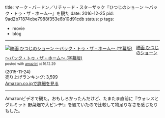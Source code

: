 title: マーク・バードン／リチャード・スターザック『ひつじのショーン 〜バック・トゥ・ザ・ホーム〜』を観た
date: 2016-12-25
pid: 9ad2b71874cbe7988f353e6b10d91cdb
status: p
tags:
- movie
- blog
---

<div class="amazlet-box" style="margin-bottom:0px;"><div class="amazlet-image" style="float:left;margin:0px 12px 1px 0px;"><a href="http://www.amazon.co.jp/exec/obidos/ASIN/B018FT06I8/dotimpact-22/ref=nosim/" name="amazletlink" target="_blank"><img src="https://images-fe.ssl-images-amazon.com/images/I/51cZQOFFXSL._SL160_.jpg" alt="映画 ひつじのショーン ～バック・トゥ・ザ・ホーム～ (字幕版)" style="border: none;" /></a></div><div class="amazlet-info" style="line-height:120%; margin-bottom: 10px"><div class="amazlet-name" style="margin-bottom:10px;line-height:120%"><a href="http://www.amazon.co.jp/exec/obidos/ASIN/B018FT06I8/dotimpact-22/ref=nosim/" name="amazletlink" target="_blank">映画 ひつじのショーン ～バック・トゥ・ザ・ホーム～ (字幕版)</a><div class="amazlet-powered-date" style="font-size:80%;margin-top:5px;line-height:120%">posted with <a href="http://www.amazlet.com/" title="amazlet" target="_blank">amazlet</a> at 16.12.29</div></div><div class="amazlet-detail"> (2015-11-24)<br />売り上げランキング: 3,599<br /></div><div class="amazlet-sub-info" style="float: left;"><div class="amazlet-link" style="margin-top: 5px"><a href="http://www.amazon.co.jp/exec/obidos/ASIN/B018FT06I8/dotimpact-22/ref=nosim/" name="amazletlink" target="_blank">Amazon.co.jpで詳細を見る</a></div></div></div><div class="amazlet-footer" style="clear: left"></div></div>

----

Amazonビデオで観た。おもしろかったんだけど、たまたま直前に『ウォレスとグルミット 野菜畑で大ピンチ!』を観ていたので比較して物足りなさを感じたりもした。
